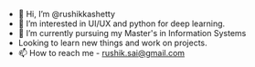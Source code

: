 - 👋 Hi, I’m @rushikkashetty
- 👀 I’m interested in UI/UX and python for deep learning.
- 🌱 I’m currently pursuing my Master's in Information Systems 
-  Looking to learn new things and work on projects.
- 📫 How to reach me - rushik.sai@gmail.com

<!---
rushikkashetty/rushikkashetty is a ✨ special ✨ repository because its `README.md` (this file) appears on your GitHub profile.
You can click the Preview link to take a look at your changes.
--->
